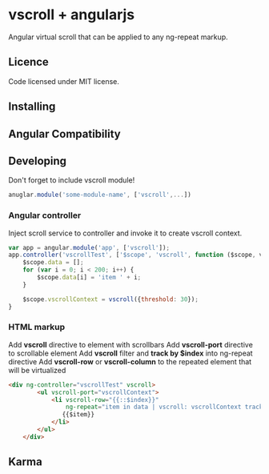 # vscroll + angularjs
Angular virtual scroll that can be applied to any ng-repeat markup.

## Licence
Code licensed under MIT license.

## Installing

## Angular Compatibility

## Developing
Don't forget to include vscroll module!
```javascript
anuglar.module('some-module-name', ['vscroll',...])

```
### Angular controller
Inject scroll service to controller and invoke it to create vscroll context.
```javascript
var app = angular.module('app', ['vscroll']);
app.controller('vscrollTest', ['$scope', 'vscroll', function ($scope, vscroll) {
    $scope.data = [];
    for (var i = 0; i < 200; i++) {
	    $scope.data[i] = 'item ' + i;
    }

    $scope.vscrollContext = vscroll({threshold: 30});
}
```
### HTML markup
Add **vscroll** directive to element with scrollbars
Add **vscroll-port** directive to scrollable element
Add **vscroll** filter and **track by $index** into ng-repeat directive
Add **vscroll-row** or **vscroll-column** to the repeated element that will be virtualized
```html
<div ng-controller="vscrollTest" vscroll>
        <ul vscroll-port="vscrollContext">
            <li vscroll-row="{{::$index}}" 
            	ng-repeat="item in data | vscroll: vscrollContext track by $index">
               {{$item}}
            </li>            
        </ul>
    </div>
```

## Karma
